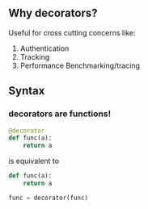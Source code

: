 
## Why decorators?

Useful for cross cutting concerns like:
1. Authentication
2. Tracking
3. Performance Benchmarking/tracing

## Syntax

### decorators are functions!

```py
@decorator
def func(a):
    return a
```

is equivalent to 

```py
def func(a):
    return a

func = decorator(func)
```
